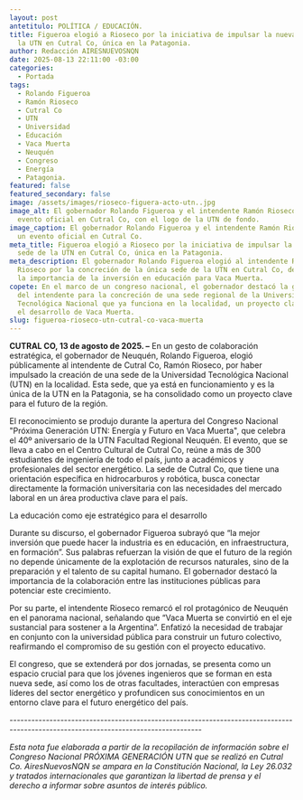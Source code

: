 ```yaml
---
layout: post
antetitulo: POLÍTICA / EDUCACIÓN.
title: Figueroa elogió a Rioseco por la iniciativa de impulsar la nueva sede de
  la UTN en Cutral Co, única en la Patagonia.
author: Redacción AIRESNUEVOSNQN
date: 2025-08-13 22:11:00 -03:00
categories:
  - Portada
tags:
  - Rolando Figueroa
  - Ramón Rioseco
  - Cutral Co
  - UTN
  - Universidad
  - Educación
  - Vaca Muerta
  - Neuquén
  - Congreso
  - Energía
  - Patagonia.
featured: false
featured_secondary: false
image: /assets/images/rioseco-figuera-acto-utn..jpg
image_alt: El gobernador Rolando Figueroa y el intendente Ramón Rioseco en un
  evento oficial en Cutral Co, con el logo de la UTN de fondo.
image_caption: El gobernador Rolando Figueroa y el intendente Ramón Rioseco en
  un evento oficial en Cutral Co.
meta_title: Figueroa elogió a Rioseco por la iniciativa de impulsar la nueva
  sede de la UTN en Cutral Co, única en la Patagonia.
meta_description: El gobernador Rolando Figueroa elogió al intendente Ramón
  Rioseco por la concreción de la única sede de la UTN en Cutral Co, destacando
  la importancia de la inversión en educación para Vaca Muerta.
copete: En el marco de un congreso nacional, el gobernador destacó la gestión
  del intendente para la concreción de una sede regional de la Universidad
  Tecnológica Nacional que ya funciona en la localidad, un proyecto clave para
  el desarrollo de Vaca Muerta.
slug: figueroa-rioseco-utn-cutral-co-vaca-muerta
---
```

**CUTRAL CO, 13 de agosto de 2025. –** En un gesto de colaboración estratégica, el gobernador de Neuquén, Rolando Figueroa, elogió públicamente al intendente de Cutral Co, Ramón Rioseco, por haber impulsado la creación de una sede de la Universidad Tecnológica Nacional (UTN) en la localidad. Esta sede, que ya está en funcionamiento y es la única de la UTN en la Patagonia, se ha consolidado como un proyecto clave para el futuro de la región.

El reconocimiento se produjo durante la apertura del Congreso Nacional "Próxima Generación UTN: Energía y Futuro en Vaca Muerta", que celebra el 40º aniversario de la UTN Facultad Regional Neuquén. El evento, que se lleva a cabo en el Centro Cultural de Cutral Co, reúne a más de 300 estudiantes de ingeniería de todo el país, junto a académicos y profesionales del sector energético. La sede de Cutral Co, que tiene una orientación específica en hidrocarburos y robótica, busca conectar directamente la formación universitaria con las necesidades del mercado laboral en un área productiva clave para el país.

La educación como eje estratégico para el desarrollo

Durante su discurso, el gobernador Figueroa subrayó que “la mejor inversión que puede hacer la industria es en educación, en infraestructura, en formación”. Sus palabras refuerzan la visión de que el futuro de la región no depende únicamente de la explotación de recursos naturales, sino de la preparación y el talento de su capital humano. El gobernador destacó la importancia de la colaboración entre las instituciones públicas para potenciar este crecimiento.

Por su parte, el intendente Rioseco remarcó el rol protagónico de Neuquén en el panorama nacional, señalando que “Vaca Muerta se convirtió en el eje sustancial para sostener a la Argentina”. Enfatizó la necesidad de trabajar en conjunto con la universidad pública para construir un futuro colectivo, reafirmando el compromiso de su gestión con el proyecto educativo.

El congreso, que se extenderá por dos jornadas, se presenta como un espacio crucial para que los jóvenes ingenieros que se forman en esta nueva sede, así como los de otras facultades, interactúen con empresas líderes del sector energético y profundicen sus conocimientos en un entorno clave para el futuro energético del país.

\-----------------------------------------------------------------------------------------------------------------------------------


*Esta nota fue elaborada a partir de la recopilación de información sobre el Congreso Nacional PRÓXIMA GENERACIÓN UTN que se realizó en Cutral Co. AiresNuevosNQN se ampara en la Constitución Nacional, la Ley 26.032 y tratados internacionales que garantizan la libertad de prensa y el derecho a informar sobre asuntos de interés público.*
